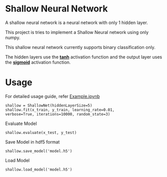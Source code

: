 # Shallow Neural Network

A shallow neural network is a neural network with only 1 hidden layer.

This project is tries to implement a Shallow Neural network using only numpy. 

This shallow neural network currently supports binary classification only. 

The hidden layers use the [**tanh**](https://ml-cheatsheet.readthedocs.io/en/latest/activation_functions.html#tanh) activation function and the output layer uses the [**sigmoid**](https://ml-cheatsheet.readthedocs.io/en/latest/activation_functions.html#sigmoid) activation function.

# Usage

For detailed usage guide, refer [Example.ipynb](https://github.com/)

    shallow = ShallowNet(hiddenLayerSize=5)
    shallow.fit(x_train, y_train, learning_rate=0.01, 
    verbose=True, iterations=10000, random_state=3)

Evaluate Model

    shallow.evaluate(x_test, y_test)

Save Model in hdf5 format

    shallow.save_model('model.h5')

Load Model

    shallow.load_model('model.h5')